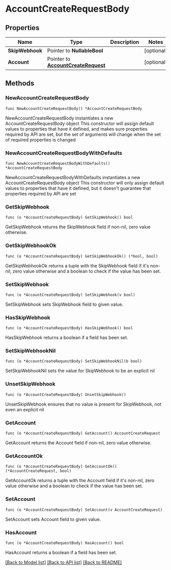 # AccountCreateRequestBody

## Properties

Name | Type | Description | Notes
------------ | ------------- | ------------- | -------------
**SkipWebhook** | Pointer to **NullableBool** |  | [optional] 
**Account** | Pointer to [**AccountCreateRequest**](AccountCreateRequest.md) |  | [optional] 

## Methods

### NewAccountCreateRequestBody

`func NewAccountCreateRequestBody() *AccountCreateRequestBody`

NewAccountCreateRequestBody instantiates a new AccountCreateRequestBody object
This constructor will assign default values to properties that have it defined,
and makes sure properties required by API are set, but the set of arguments
will change when the set of required properties is changed

### NewAccountCreateRequestBodyWithDefaults

`func NewAccountCreateRequestBodyWithDefaults() *AccountCreateRequestBody`

NewAccountCreateRequestBodyWithDefaults instantiates a new AccountCreateRequestBody object
This constructor will only assign default values to properties that have it defined,
but it doesn't guarantee that properties required by API are set

### GetSkipWebhook

`func (o *AccountCreateRequestBody) GetSkipWebhook() bool`

GetSkipWebhook returns the SkipWebhook field if non-nil, zero value otherwise.

### GetSkipWebhookOk

`func (o *AccountCreateRequestBody) GetSkipWebhookOk() (*bool, bool)`

GetSkipWebhookOk returns a tuple with the SkipWebhook field if it's non-nil, zero value otherwise
and a boolean to check if the value has been set.

### SetSkipWebhook

`func (o *AccountCreateRequestBody) SetSkipWebhook(v bool)`

SetSkipWebhook sets SkipWebhook field to given value.

### HasSkipWebhook

`func (o *AccountCreateRequestBody) HasSkipWebhook() bool`

HasSkipWebhook returns a boolean if a field has been set.

### SetSkipWebhookNil

`func (o *AccountCreateRequestBody) SetSkipWebhookNil(b bool)`

 SetSkipWebhookNil sets the value for SkipWebhook to be an explicit nil

### UnsetSkipWebhook
`func (o *AccountCreateRequestBody) UnsetSkipWebhook()`

UnsetSkipWebhook ensures that no value is present for SkipWebhook, not even an explicit nil
### GetAccount

`func (o *AccountCreateRequestBody) GetAccount() AccountCreateRequest`

GetAccount returns the Account field if non-nil, zero value otherwise.

### GetAccountOk

`func (o *AccountCreateRequestBody) GetAccountOk() (*AccountCreateRequest, bool)`

GetAccountOk returns a tuple with the Account field if it's non-nil, zero value otherwise
and a boolean to check if the value has been set.

### SetAccount

`func (o *AccountCreateRequestBody) SetAccount(v AccountCreateRequest)`

SetAccount sets Account field to given value.

### HasAccount

`func (o *AccountCreateRequestBody) HasAccount() bool`

HasAccount returns a boolean if a field has been set.


[[Back to Model list]](../README.md#documentation-for-models) [[Back to API list]](../README.md#documentation-for-api-endpoints) [[Back to README]](../README.md)



